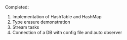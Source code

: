 Completed:
1. Implementation of HashTable and HashMap
2. Type erasure demonstration
3. Stream tasks
4. Connection of a DB with config file and auto observer
